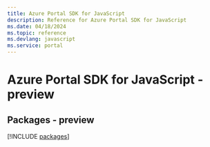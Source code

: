 ```yaml
---
title: Azure Portal SDK for JavaScript
description: Reference for Azure Portal SDK for JavaScript
ms.date: 04/18/2024
ms.topic: reference
ms.devlang: javascript
ms.service: portal
---
```

# Azure Portal SDK for JavaScript - preview
## Packages - preview
[!INCLUDE [packages](portal-index.md)]